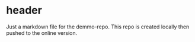# header

Just a markdown file for the demmo-repo. This repo is created locally then pushed to the online version. 
